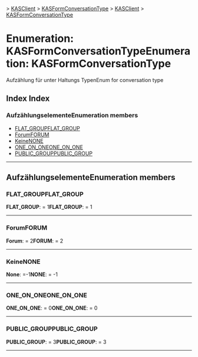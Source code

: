 <span data-ttu-id="7392b-101">[](../README.md) > [KASClient](../modules/kasclient.md) > [KASFormConversationType](../enums/kasclient.kasformconversationtype.md)</span><span class="sxs-lookup"><span data-stu-id="7392b-101">[](../README.md) > [KASClient](../modules/kasclient.md) > [KASFormConversationType](../enums/kasclient.kasformconversationtype.md)</span></span>

# <a name="enumeration-kasformconversationtype"></a><span data-ttu-id="7392b-102">Enumeration: KASFormConversationType</span><span class="sxs-lookup"><span data-stu-id="7392b-102">Enumeration: KASFormConversationType</span></span>

<span data-ttu-id="7392b-103">Aufzählung für unter Haltungs Typen</span><span class="sxs-lookup"><span data-stu-id="7392b-103">Enum for conversation type</span></span>
## <a name="index"></a><span data-ttu-id="7392b-104">Index </span><span class="sxs-lookup"><span data-stu-id="7392b-104">Index</span></span>

### <a name="enumeration-members"></a><span data-ttu-id="7392b-105">Aufzählungselemente</span><span class="sxs-lookup"><span data-stu-id="7392b-105">Enumeration members</span></span>

* [<span data-ttu-id="7392b-106">FLAT_GROUP</span><span class="sxs-lookup"><span data-stu-id="7392b-106">FLAT_GROUP</span></span>](kasclient.kasformconversationtype.md#flat_group)
* [<span data-ttu-id="7392b-107">Forum</span><span class="sxs-lookup"><span data-stu-id="7392b-107">FORUM</span></span>](kasclient.kasformconversationtype.md#forum)
* [<span data-ttu-id="7392b-108">Keine</span><span class="sxs-lookup"><span data-stu-id="7392b-108">NONE</span></span>](kasclient.kasformconversationtype.md#none)
* [<span data-ttu-id="7392b-109">ONE_ON_ONE</span><span class="sxs-lookup"><span data-stu-id="7392b-109">ONE_ON_ONE</span></span>](kasclient.kasformconversationtype.md#one_on_one)
* [<span data-ttu-id="7392b-110">PUBLIC_GROUP</span><span class="sxs-lookup"><span data-stu-id="7392b-110">PUBLIC_GROUP</span></span>](kasclient.kasformconversationtype.md#public_group)

---

## <a name="enumeration-members"></a><span data-ttu-id="7392b-111">Aufzählungselemente</span><span class="sxs-lookup"><span data-stu-id="7392b-111">Enumeration members</span></span>

<a id="flat_group"></a>

###  <a name="flatgroup"></a><span data-ttu-id="7392b-112">FLAT_GROUP</span><span class="sxs-lookup"><span data-stu-id="7392b-112">FLAT_GROUP</span></span>

<span data-ttu-id="7392b-113">**FLAT_GROUP**: = 1</span><span class="sxs-lookup"><span data-stu-id="7392b-113">**FLAT_GROUP**:  = 1</span></span>

___
<a id="forum"></a>

###  <a name="forum"></a><span data-ttu-id="7392b-114">Forum</span><span class="sxs-lookup"><span data-stu-id="7392b-114">FORUM</span></span>

<span data-ttu-id="7392b-115">**Forum**: = 2</span><span class="sxs-lookup"><span data-stu-id="7392b-115">**FORUM**:  = 2</span></span>

___
<a id="none"></a>

###  <a name="none"></a><span data-ttu-id="7392b-116">Keine</span><span class="sxs-lookup"><span data-stu-id="7392b-116">NONE</span></span>

<span data-ttu-id="7392b-117">**None**: =-1</span><span class="sxs-lookup"><span data-stu-id="7392b-117">**NONE**:  =  -1</span></span>

___
<a id="one_on_one"></a>

###  <a name="oneonone"></a><span data-ttu-id="7392b-118">ONE_ON_ONE</span><span class="sxs-lookup"><span data-stu-id="7392b-118">ONE_ON_ONE</span></span>

<span data-ttu-id="7392b-119">**ONE_ON_ONE**: = 0</span><span class="sxs-lookup"><span data-stu-id="7392b-119">**ONE_ON_ONE**:  = 0</span></span>

___
<a id="public_group"></a>

###  <a name="publicgroup"></a><span data-ttu-id="7392b-120">PUBLIC_GROUP</span><span class="sxs-lookup"><span data-stu-id="7392b-120">PUBLIC_GROUP</span></span>

<span data-ttu-id="7392b-121">**PUBLIC_GROUP**: = 3</span><span class="sxs-lookup"><span data-stu-id="7392b-121">**PUBLIC_GROUP**:  = 3</span></span>

___

